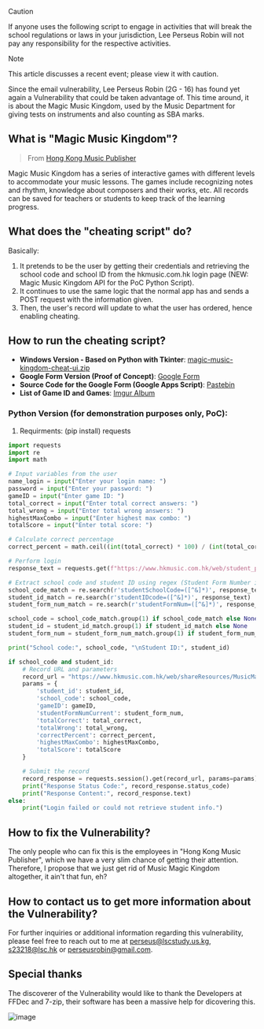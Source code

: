 > [!CAUTION]
> If anyone uses the following script to engage in activities that will break the school regulations or laws in your jurisdiction, Lee Perseus Robin will not pay any responsibility for the respective activities.

> [!NOTE]
> This article discusses a recent event; please view it with caution.

Since the email vulnerability, Lee Perseus Robin (2G - 16) has found yet again a Vulnerability that could be taken advantage of. 
This time around, it is about the Magic Music Kingdom, used by the Music Department for giving tests on instruments and also counting as SBA marks.

## What is "Magic Music Kingdom"?
> From [Hong Kong Music Publisher](https://www.hkmusic.com.hk/web/apps.asp?lang=en)

Magic Music Kingdom has a series of interactive games with different levels to accommodate your music lessons. 
The games include recognizing notes and rhythm, knowledge about composers and their works, etc. 
All records can be saved for teachers or students to keep track of the learning progress.

## What does the "cheating script" do?
Basically:
1. It pretends to be the user by getting their credentials and retrieving the school code and school ID from the hkmusic.com.hk login page (NEW: Magic Music Kingdom API for the PoC Python Script).
2. It continues to use the same logic that the normal app has and sends a POST request with the information given.
3. Then, the user's record will update to what the user has ordered, hence enabling cheating.

## How to run the cheating script?
- **Windows Version - Based on Python with Tkinter**: [magic-music-kingdom-cheat-ui.zip](https://github.com/user-attachments/files/18041408/magic-music-kingdom-cheat-ui.zip)
- **Google Form Version (Proof of Concept)**: [Google Form](https://forms.gle/etBbtW6QSHtjhE8z9)
- **Source Code for the Google Form (Google Apps Script)**: [Pastebin](https://pastebin.com/raw/7Y2UNSbk)
- **List of Game ID and Games**: [Imgur Album](https://imgur.com/a/8fGM1Hp)

### Python Version (for demonstration purposes only, PoC):
1. Requirments: (pip install) requests
```python
import requests
import re
import math

# Input variables from the user
name_login = input("Enter your login name: ")
password = input("Enter your password: ")
gameID = input("Enter game ID: ")
total_correct = input("Enter total correct answers: ")
total_wrong = input("Enter total wrong answers: ")
highestMaxCombo = input("Enter highest max combo: ")
totalScore = input("Enter total score: ")

# Calculate correct percentage
correct_percent = math.ceil((int(total_correct) * 100) / (int(total_correct) + int(total_wrong))) if (int(total_correct) + int(total_wrong)) > 0 else 0

# Perform login
response_text = requests.get(f"https://www.hkmusic.com.hk/web/student_pages/login/appLoginRegistered.asp?name_login={name_login}&pw={password}").text

# Extract school code and student ID using regex (Student Form Number is optional, doesn't matter)
school_code_match = re.search(r'studentSchoolCode=([^&]*)', response_text)
student_id_match = re.search(r'studentIDcode=([^&]*)', response_text)
student_form_num_match = re.search(r'studentFormNum=([^&]*)', response_text)

school_code = school_code_match.group(1) if school_code_match else None
student_id = student_id_match.group(1) if student_id_match else None
student_form_num = student_form_num_match.group(1) if student_form_num_match else None

print("School code:", school_code, "\nStudent ID:", student_id)

if school_code and student_id:
    # Record URL and parameters
    record_url = "https://www.hkmusic.com.hk/web/shareResources/MusicMagicKingdom_beta2/appMMKaddRecord.asp"
    params = {
        'student_id': student_id,
        'school_code': school_code,
        'gameID': gameID,
        'studentFormNumCurrent': student_form_num,
        'totalCorrect': total_correct,
        'totalWrong': total_wrong,
        'correctPercent': correct_percent,
        'highestMaxCombo': highestMaxCombo,
        'totalScore': totalScore
    }

    # Submit the record
    record_response = requests.session().get(record_url, params=params)
    print("Response Status Code:", record_response.status_code)
    print("Response Content:", record_response.text)
else:
    print("Login failed or could not retrieve student info.")
```
## How to fix the Vulnerability?
The only people who can fix this is the employees in "Hong Kong Music Publisher", which we have a very slim chance of getting their attention. 
Therefore, I propose that we just get rid of Music Magic Kingdom altogether, it ain't that fun, eh?
## How to contact us to get more information about the Vulnerability?
For further inquiries or additional information regarding this vulnerability, please feel free to reach out to me at [perseus@lscstudy.us.kg](mailto:perseus@lscstudy.us.kg), [s23218@lsc.hk](mailto:s23218@lsc.hk) or [perseusrobin@gmail.com](mailto:perseusrobin@gmail.com).
## Special thanks
The discoverer of the Vulnerability would like to thank the Developers at FFDec and 7-zip, their software has been a massive help for dicovering this.

![image](https://github.com/user-attachments/assets/e016973b-2da3-4b64-82b5-10a30ebad707)